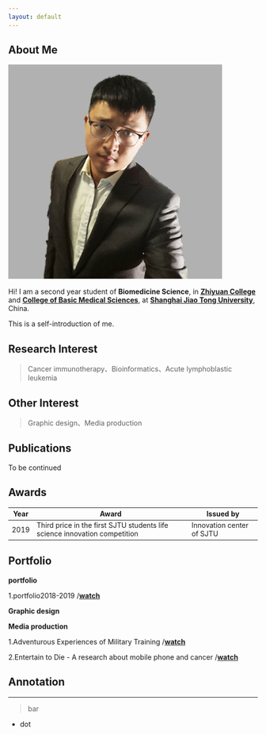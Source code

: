 ```yaml
---
layout: default
---
```


## About Me

<img class="profile-picture" src="tmz (2).jpg">

Hi! I am a second year student of **Biomedicine Science**, in **[Zhiyuan College](https://zhiyuan.sjtu.edu.cn/)** and **[College of Basic Medical Sciences](https://www.shsmu.edu.cn/cbms/)**, at **[Shanghai Jiao Tong University](https://www.sjtu.edu.cn/)**, China.

This is a self-introduction of me.

## Research Interest
> Cancer immunotherapy、Bioinformatics、Acute lymphoblastic leukemia

## Other Interest
> Graphic design、Media production

## Publications
To be continued

## Awards

Year | Award | Issued by
-----|-------|--------
2019 | Third price in the first SJTU students life science innovation competition  | Innovation center of SJTU

## Portfolio
**portfolio**

1.portfolio2018-2019  /[**watch**]()

**Graphic design**

**Media production**

1.Adventurous Experiences of Military Training  /[**watch**](https://www.bilibili.com/video/av66544969/)

2.Entertain to Die - A research about mobile phone and cancer  /[**watch**](https://www.bilibili.com/video/av62421776/)

## Annotation

---

> bar

* dot

